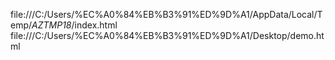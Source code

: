 file:///C:/Users/%EC%A0%84%EB%B3%91%ED%9D%A1/AppData/Local/Temp/_AZTMP18_/index.html
file:///C:/Users/%EC%A0%84%EB%B3%91%ED%9D%A1/Desktop/demo.html
